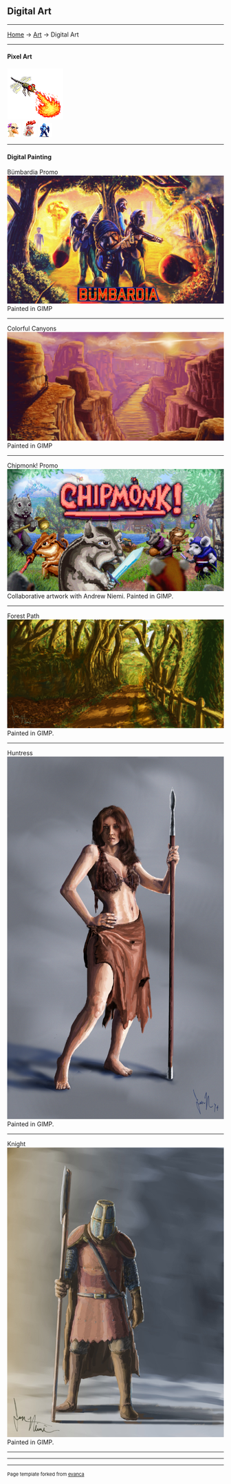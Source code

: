 ## Digital Art

---
[Home](/) -> [Art](/art) -> Digital Art

---
#### Pixel Art
<img src="images/digital_art/pixel_art/dragonfly.PNG?raw=true"/>
<br>
<img src="images/digital_art/pixel_art/hen_portrait.PNG?raw=true"/> <img src="images/digital_art/pixel_art/rooster_portrait.PNG?raw=true"/> <img src="images/digital_art/pixel_art/knight.PNG?raw=true"/> 

---
#### Digital Painting
Bümbardia Promo
<img src="images/digital_art/bumbardia.jpg?raw=true"/>
Painted in GIMP

---
Colorful Canyons
<img src="images/digital_art/canyons.jpg?raw=true"/>
Painted in GIMP

---
Chipmonk! Promo
<img src="images/digital_art/chipmonk.jpg?raw=true"/>
Collaborative artwork with Andrew Niemi. Painted in GIMP.

---
Forest Path
<img src="images/digital_art/forestpath.jpg?raw=true"/>
Painted in GIMP.

---
Huntress
<img src="images/digital_art/huntress.jpg?raw=true"/>
Painted in GIMP.

---
Knight
<img src="images/digital_art/knight.jpg?raw=true"/>
Painted in GIMP.

---

---

---
<p style="font-size:11px">Page template forked from <a href="https://github.com/evanca/quick-portfolio">evanca</a></p>
<!-- Remove above link if you don't want to attibute -->
